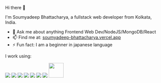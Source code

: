  Hi there 👋
 
 I'm Soumyadeep Bhattacharya, a fullstack web developer from Kolkata, India.

- 💬 Ask me about anything Frontend Web Dev/NodeJS/MongoDB/React
- 📫 Find me at: <a href="https://soumyadeep-bhattacharya.vercel.app/">soumyadeep-bhattacharya.vercel.app</a>
- ⚡ Fun fact: I am a beginner in japanese language

I work using:
<div>
 <img src="https://user-images.githubusercontent.com/43139047/88949223-95f28f00-d2b0-11ea-8547-f3b5dba3bc16.png">
<img src="https://user-images.githubusercontent.com/43139047/88949298-ad317c80-d2b0-11ea-9ae3-231f830529d3.png">
<img src="https://user-images.githubusercontent.com/43139047/88949341-bb7f9880-d2b0-11ea-8a95-62374b890458.png">
<img src="https://user-images.githubusercontent.com/43139047/88949382-c76b5a80-d2b0-11ea-99c5-dc1723044349.png">
<img src="https://user-images.githubusercontent.com/43139047/88949406-d18d5900-d2b0-11ea-8698-743191bcf82d.png">
<img src="https://user-images.githubusercontent.com/43139047/88949435-d94cfd80-d2b0-11ea-99df-1d687279907b.png">
<img src="https://user-images.githubusercontent.com/43139047/88949470-e669ec80-d2b0-11ea-8f8f-3620c8924bb4.png">
<img width="48" src="https://user-images.githubusercontent.com/43139047/95042770-86505600-06f8-11eb-9106-45723fb5d2da.png">
</div>
